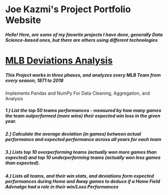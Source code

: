 # Joe Kazmi's Project Portfolio Website 
##### Hello! Here, are some of my favorite projects I have done, generally Data Science-based ones, but there are others using different technologies

# [MLB Deviations Analysis](https://github.com/YussofKazmi/MLB-Deviations-Project)

##### This Project works in three phases, and analyzes every MLB Team from every season, 1871 to 2018 
Implements Pandas and NumPy For Data Cleaning, Aggregation, and Analysis
##### 1.) List the top 50 teams performances - measured by how many games the team outperformed (more wins) their expected win loss in the given year.
##### 2.) Calculate the average deviation (in games) between actual performance and expected performance across all years for each team
##### 3.) Lists top 10 overperforming teams (actually won more games than expected) and top 10 underperforming teams (actually won less games than expected).
##### 4.) Lists all teams, and their win stats, and deviations form expected performances during Home and Away games to deduce if a Home Field Advnatge had a role in their win/Loss Performances
